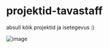 # projektid-tavastaff
absull kõik projektid ja isetegevus :)

![image](https://github.com/user-attachments/assets/82cfe432-b6ce-48f6-949c-10258e124555)

